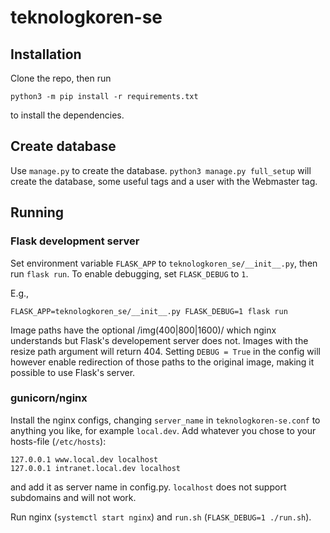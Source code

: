 # teknologkoren-se

## Installation
Clone the repo, then run
```
python3 -m pip install -r requirements.txt
```
to install the dependencies.

## Create database
Use `manage.py` to create the database. `python3 manage.py full_setup` will
create the database, some useful tags and a user with the Webmaster tag.

## Running
### Flask development server
Set environment variable `FLASK_APP` to `teknologkoren_se/__init__.py`, then run
`flask run`. To enable debugging, set `FLASK_DEBUG` to `1`.

E.g.,
```
FLASK_APP=teknologkoren_se/__init__.py FLASK_DEBUG=1 flask run
```

Image paths have the optional /img(400|800|1600)/ which nginx understands but
Flask's developement server does not. Images with the resize path argument will
return 404. Setting `DEBUG = True` in the config will however enable redirection
of those paths to the original image, making it possible to use Flask's server.

### gunicorn/nginx
Install the nginx configs, changing `server_name` in `teknologkoren-se.conf`
to anything you like, for example `local.dev`. Add whatever you chose to your
hosts-file (`/etc/hosts`):
```
127.0.0.1 www.local.dev localhost
127.0.0.1 intranet.local.dev localhost
```
and add it as server name in config.py. `localhost` does not support subdomains
and will not work.

Run nginx (`systemctl start nginx`) and `run.sh` (`FLASK_DEBUG=1 ./run.sh`).
